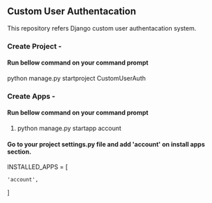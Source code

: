 ## Custom User Authentacation

This repository refers Django custom user authentacation system.

### Create Project - 

#### Run bellow command on your command prompt

python manage.py startproject CustomUserAuth

### Create Apps - 

#### Run bellow command on your command prompt

1. python manage.py startapp account


#### Go to your project settings.py file and add 'account' on install apps section.

INSTALLED_APPS = [

    'account',
]
